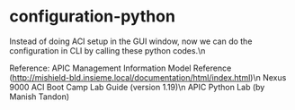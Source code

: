 configuration-python
====================

Instead of doing ACI setup in the GUI window, now we can do the configuration in CLI by calling these python codes.\n

Reference:  APIC Management Information Model Reference (http://mishield-bld.insieme.local/documentation/html/index.html)\n
            Nexus 9000 ACI Boot Camp Lab Guide (version 1.19)\n
            APIC Python Lab (by Manish Tandon)
